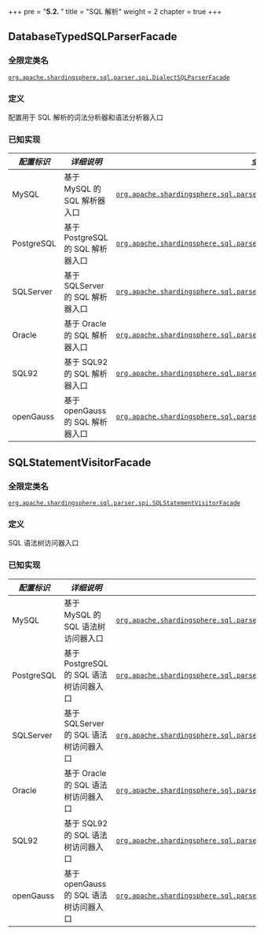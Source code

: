+++
pre = "<b>5.2. </b>"
title = "SQL 解析"
weight = 2
chapter = true
+++

## DatabaseTypedSQLParserFacade

### 全限定类名

[`org.apache.shardingsphere.sql.parser.spi.DialectSQLParserFacade`](https://github.com/apache/shardingsphere/blob/master/parser/sql/spi/src/main/java/org/apache/shardingsphere/sql/parser/spi/DialectSQLParserFacade.java)

### 定义

配置用于 SQL 解析的词法分析器和语法分析器入口

### 已知实现

| *配置标识*     | *详细说明*                    | *全限定类名*                                                                                                                                                                                                                                                                |
|------------|---------------------------|------------------------------------------------------------------------------------------------------------------------------------------------------------------------------------------------------------------------------------------------------------------------|
| MySQL      | 基于 MySQL 的 SQL 解析器入口      | [`org.apache.shardingsphere.sql.parser.mysql.parser.MySQLParserFacade`](https://github.com/apache/shardingsphere/blob/master/parser/sql/dialect/mysql/src/main/java/org/apache/shardingsphere/sql/parser/mysql/parser/MySQLParserFacade.java)                          |
| PostgreSQL | 基于 PostgreSQL 的 SQL 解析器入口 | [`org.apache.shardingsphere.sql.parser.postgresql.parser.PostgreSQLParserFacade`](https://github.com/apache/shardingsphere/blob/master/parser/sql/dialect/postgresql/src/main/java/org/apache/shardingsphere/sql/parser/postgresql/parser/PostgreSQLParserFacade.java) |
| SQLServer  | 基于 SQLServer 的 SQL 解析器入口  | [`org.apache.shardingsphere.sql.parser.sqlserver.parser.SQLServerParserFacade`](https://github.com/apache/shardingsphere/blob/master/parser/sql/dialect/sqlserver/src/main/java/org/apache/shardingsphere/sql/parser/sqlserver/parser/SQLServerParserFacade.java)      |
| Oracle     | 基于 Oracle 的 SQL 解析器入口     | [`org.apache.shardingsphere.sql.parser.oracle.parser.OracleParserFacade`](https://github.com/apache/shardingsphere/blob/master/parser/sql/dialect/oracle/src/main/java/org/apache/shardingsphere/sql/parser/oracle/parser/OracleParserFacade.java)                     |
| SQL92      | 基于 SQL92 的 SQL 解析器入口      | [`org.apache.shardingsphere.sql.parser.sql92.parser.SQL92ParserFacade`](https://github.com/apache/shardingsphere/blob/master/parser/sql/dialect/sql92/src/main/java/org/apache/shardingsphere/sql/parser/sql92/parser/SQL92ParserFacade.java)                          |
| openGauss  | 基于 openGauss 的 SQL 解析器入口  | [`org.apache.shardingsphere.sql.parser.opengauss.parser.OpenGaussParserFacade`](https://github.com/apache/shardingsphere/blob/master/parser/sql/dialect/opengauss/src/main/java/org/apache/shardingsphere/sql/parser/opengauss/parser/OpenGaussParserFacade.java)      |


## SQLStatementVisitorFacade

### 全限定类名

[`org.apache.shardingsphere.sql.parser.spi.SQLStatementVisitorFacade`](https://github.com/apache/shardingsphere/blob/master/parser/sql/spi/src/main/java/org/apache/shardingsphere/sql/parser/spi/SQLStatementVisitorFacade.java)

### 定义

SQL 语法树访问器入口

### 已知实现

| *配置标识*     | *详细说明*                       | *全限定类名*                                                                                                                                                                                                                                                                                                          |
|------------|------------------------------|------------------------------------------------------------------------------------------------------------------------------------------------------------------------------------------------------------------------------------------------------------------------------------------------------------------|
| MySQL      | 基于 MySQL 的 SQL 语法树访问器入口      | [`org.apache.shardingsphere.sql.parser.mysql.visitor.statement.MySQLStatementVisitorFacade`](https://github.com/apache/shardingsphere/blob/master/parser/sql/dialect/mysql/src/main/java/org/apache/shardingsphere/sql/parser/mysql/visitor/statement/MySQLStatementVisitorFacade.java)                          |
| PostgreSQL | 基于 PostgreSQL 的 SQL 语法树访问器入口 | [`org.apache.shardingsphere.sql.parser.postgresql.visitor.statement.PostgreSQLStatementVisitorFacade`](https://github.com/apache/shardingsphere/blob/master/parser/sql/dialect/postgresql/src/main/java/org/apache/shardingsphere/sql/parser/postgresql/visitor/statement/PostgreSQLStatementVisitorFacade.java) |
| SQLServer  | 基于 SQLServer 的 SQL 语法树访问器入口  | [`org.apache.shardingsphere.sql.parser.sqlserver.visitor.statement.SQLServerStatementVisitorFacade`](https://github.com/apache/shardingsphere/blob/master/parser/sql/dialect/sqlserver/src/main/java/org/apache/shardingsphere/sql/parser/sqlserver/visitor/statement/SQLServerStatementVisitorFacade.java)      |
| Oracle     | 基于 Oracle 的 SQL 语法树访问器入口     | [`org.apache.shardingsphere.sql.parser.oracle.visitor.statement.OracleStatementVisitorFacade`](https://github.com/apache/shardingsphere/blob/master/parser/sql/dialect/oracle/src/main/java/org/apache/shardingsphere/sql/parser/oracle/visitor/statement/OracleStatementVisitorFacade.java)                     |
| SQL92      | 基于 SQL92 的 SQL 语法树访问器入口      | [`org.apache.shardingsphere.sql.parser.sql92.visitor.statement.SQL92StatementVisitorFacade`](https://github.com/apache/shardingsphere/blob/master/parser/sql/dialect/sql92/src/main/java/org/apache/shardingsphere/sql/parser/sql92/visitor/statement/SQL92StatementVisitorFacade.java)                          |
| openGauss  | 基于 openGauss 的 SQL 语法树访问器入口  | [`org.apache.shardingsphere.sql.parser.opengauss.visitor.statement.OpenGaussStatementVisitorFacade`](https://github.com/apache/shardingsphere/blob/master/parser/sql/dialect/opengauss/src/main/java/org/apache/shardingsphere/sql/parser/opengauss/visitor/statement/OpenGaussStatementVisitorFacade.java)      |
